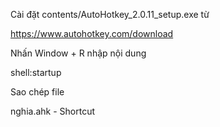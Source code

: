 Cài đặt contents/AutoHotkey_2.0.11_setup.exe từ

https://www.autohotkey.com/download

Nhấn Window + R nhập nội dung

shell:startup

Sao chép file

nghia.ahk - Shortcut
